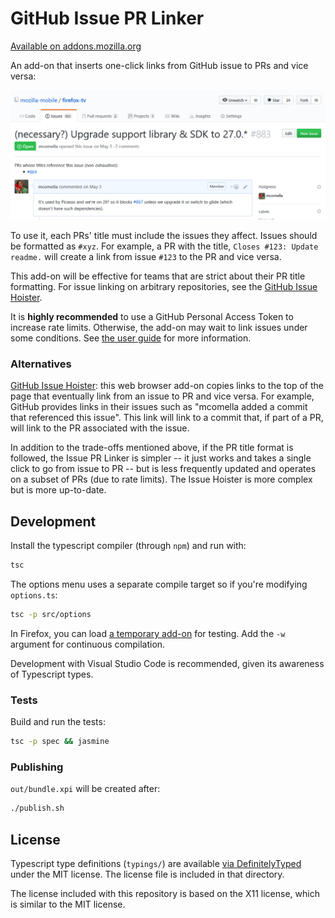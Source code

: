 # GitHub Issue PR Linker
[Available on addons.mozilla.org][AMO]

An add-on that inserts one-click links from GitHub issue to PRs and vice versa:

![Screenshot of Issue PR Linker](docs/im/issue-to-pr.png)

To use it, each PRs' title must include the issues they affect. Issues should be formatted as `#xyz`. For example, a PR with the title, `Closes #123: Update readme.` will create a link from issue `#123` to the PR and vice versa.

This add-on will be effective for teams that are strict about their PR title formatting. For issue linking on arbitrary repositories, see the [GitHub Issue Hoister][hoister].

It is **highly recommended** to use a GitHub Personal Access Token to increase rate limits. Otherwise, the add-on may wait to link issues under some conditions. See [the user guide][docs] for more information.

### Alternatives
[GitHub Issue Hoister][hoister]: this web browser add-on copies links to the top of the page that eventually link from an issue to PR and vice versa. For example, GitHub provides links in their issues such as "mcomella added a commit that referenced this issue". This link will link to a commit that, if part of a PR, will link to the PR associated with the issue.

In addition to the trade-offs mentioned above, if the PR title format is followed, the Issue PR Linker is simpler -- it just works and takes a single click to go from issue to PR -- but is less frequently updated and operates on a subset of PRs (due to rate limits). The Issue Hoister is more complex but is more up-to-date.

## Development
Install the typescript compiler (through `npm`) and run with:
```sh
tsc
```

The options menu uses a separate compile target so if you're modifying `options.ts`:
```sh
tsc -p src/options
```

In Firefox, you can load [a temporary add-on][temp addon] for testing.
Add the `-w` argument for continuous compilation.

Development with Visual Studio Code is recommended, given its awareness of Typescript types.

### Tests
Build and run the tests:
```sh
tsc -p spec && jasmine
```

### Publishing
`out/bundle.xpi` will be created after:
```sh
./publish.sh
```

## License
Typescript type definitions (`typings/`) are available [via
DefinitelyTyped][typed] under the MIT license. The license file is included in that directory.

The license included with this repository is based on the X11 license, which is similar to the MIT license.

[docs]: https://github.com/mcomella/github-issue-pr-linker/blob/master/docs/README.md
[AMO]: https://addons.mozilla.org/en-US/firefox/addon/github-issue-pr-linker/
[hoister]: https://github.com/mcomella/github-issue-hoister
[typed]: https://github.com/DefinitelyTyped/DefinitelyTyped
[temp addon]: https://developer.mozilla.org/en-US/docs/Tools/about:debugging#Enabling_add-on_debugging
